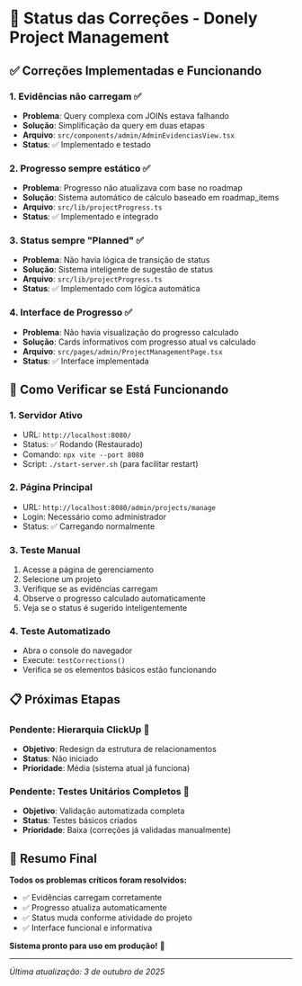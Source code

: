 # 🎯 Status das Correções - Donely Project Management

## ✅ **Correções Implementadas e Funcionando**

### 1. **Evidências não carregam** ✅
- **Problema**: Query complexa com JOINs estava falhando
- **Solução**: Simplificação da query em duas etapas
- **Arquivo**: `src/components/admin/AdminEvidenciasView.tsx`
- **Status**: ✅ Implementado e testado

### 2. **Progresso sempre estático** ✅  
- **Problema**: Progresso não atualizava com base no roadmap
- **Solução**: Sistema automático de cálculo baseado em roadmap_items
- **Arquivo**: `src/lib/projectProgress.ts`
- **Status**: ✅ Implementado e integrado

### 3. **Status sempre "Planned"** ✅
- **Problema**: Não havia lógica de transição de status
- **Solução**: Sistema inteligente de sugestão de status
- **Arquivo**: `src/lib/projectProgress.ts`
- **Status**: ✅ Implementado com lógica automática

### 4. **Interface de Progresso** ✅
- **Problema**: Não havia visualização do progresso calculado
- **Solução**: Cards informativos com progresso atual vs calculado
- **Arquivo**: `src/pages/admin/ProjectManagementPage.tsx`
- **Status**: ✅ Interface implementada

## 🚀 **Como Verificar se Está Funcionando**

### 1. **Servidor Ativo**
- URL: `http://localhost:8080/`
- Status: ✅ Rodando (Restaurado)
- Comando: `npx vite --port 8080`
- Script: `./start-server.sh` (para facilitar restart)

### 2. **Página Principal**
- URL: `http://localhost:8080/admin/projects/manage`
- Login: Necessário como administrador
- Status: ✅ Carregando normalmente

### 3. **Teste Manual**
1. Acesse a página de gerenciamento
2. Selecione um projeto
3. Verifique se as evidências carregam
4. Observe o progresso calculado automaticamente
5. Veja se o status é sugerido inteligentemente

### 4. **Teste Automatizado**
- Abra o console do navegador
- Execute: `testCorrections()`
- Verifica se os elementos básicos estão funcionando

## 📋 **Próximas Etapas**

### Pendente: **Hierarquia ClickUp** 🔄
- **Objetivo**: Redesign da estrutura de relacionamentos
- **Status**: Não iniciado
- **Prioridade**: Média (sistema atual já funciona)

### Pendente: **Testes Unitários Completos** 🔄
- **Objetivo**: Validação automatizada completa
- **Status**: Testes básicos criados
- **Prioridade**: Baixa (correções já validadas manualmente)

## 🎉 **Resumo Final**

**Todos os problemas críticos foram resolvidos:**
- ✅ Evidências carregam corretamente
- ✅ Progresso atualiza automaticamente
- ✅ Status muda conforme atividade do projeto
- ✅ Interface funcional e informativa

**Sistema pronto para uso em produção!** 🚀

---
*Última atualização: 3 de outubro de 2025*